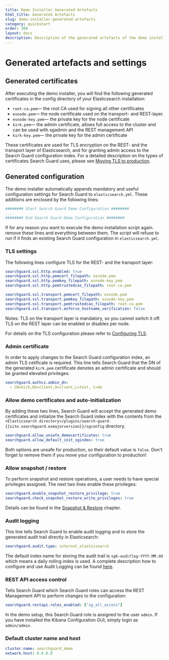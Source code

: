 ```yaml
---
title: Demo Installer Generated Artefacts
html_title: Generated Artefacts
slug: demo-installer-generated-artefacts
category: quickstart
order: 300
layout: docs
description: Description of the generated artefacts of the demo installer, what they mean, and how to use them. 
---
```


<!--- Copryight 2017 floragunn GmbH -->

# Generated artefacts and settings

## Generated certificates

After executing the demo installer, you will find the following generated certificates in the config directory of your Elasticsearch installation:

* ``root-ca.pem``— the root CA used for signing all other certificates
* ``esnode.pem``— the node certificate used on the transport- and REST-layer. 
* ``esnode-key.pem``— the private key for the node certificate
* ``kirk.pem``— the admin certificate, allows full access to the cluster and can be used with sgadmin and the REST management API
* ``kirk-key.pem``— the private key for the admin certificate

These certificates are used for TLS encryption on the REST- and the transport layer of Elasticsearch, and for granting admin access to the Search Guard configuration index. For a detailed description on the types of certificates Search Guard uses, please see [Moving TLS to production](tls_certificates_production.md).

## Generated configuration

The demo installer automatically appends mandatory and useful configuration settings for Search Guard to `elasticsearch.yml`. These additions are enclosed by the following lines:

```yaml
######## Start Search Guard Demo Configuration ########
...
######## End Search Guard Demo Configuration ########
```

If for any reason you want to execute the demo installation script again. remove these lines and everything between them. The script will refuse to run if it finds an existing Search Guard configuration in `elasticsearch.yml`.

### TLS settings

The following lines configure TLS for the REST- and the transport layer:

```yaml
searchguard.ssl.http.enabled: true
searchguard.ssl.http.pemcert_filepath: esnode.pem
searchguard.ssl.http.pemkey_filepath: esnode-key.pem
searchguard.ssl.http.pemtrustedcas_filepath: root-ca.pem

searchguard.ssl.transport.pemcert_filepath: esnode.pem
searchguard.ssl.transport.pemkey_filepath: esnode-key.pem
searchguard.ssl.transport.pemtrustedcas_filepath: root-ca.pem
searchguard.ssl.transport.enforce_hostname_verification: false
```

Notes: TLS on the transport layer is mandatory, so you cannot switch it off. TLS on the REST layer can be enabled or disables per node.

For details on the TLS configuration please refer to [Configuring TLS](tls_configuration.md).

### Admin certificate

In order to apply changes to the Search Guard configuration index, an admin TLS cetificate is required. This line tells Search Guard that the DN of the generated `kirk.pem` certificate denotes an admin certificate and should be granted elevated privileges:

```yaml
searchguard.authcz.admin_dn:
  - CN=kirk,OU=client,O=client,L=test, C=de
```

### Allow demo certificates and auto-initialization

By adding these two lines, Search Guard will accept the generated demo certificates and initialize the Search Guard index with the contents from the `<Elasticsearch directory>/plugins/search-guard-{{site.searchguard.esmajorversion}}/sgconfig` directory. 

```yaml
searchguard.allow_unsafe_democertificates: true
searchguard.allow_default_init_sgindex: true
```

Both options are unsafe for production, so their default value is `false`. Don't forget to remove them if you move your configuration to production!

### Allow snapshot / restore

To perform snapshot and restore operations, a user needs to have special privileges assigned. The next two lines enable these privileges:

```yaml
searchguard.enable_snapshot_restore_privilege: true
searchguard.check_snapshot_restore_write_privileges: true
```

Details can be found in the [Snapshot & Restore](snapshots.md) chapter.

### Audit logging

This line tells Search Guard to enable audit logging and to store the generated audit trail directly in Elasticsearch:

```yaml
searchguard.audit.type: internal_elasticsearch
```

The default index name for storing the audit trail is `sg6-auditlog-YYYY.MM.dd` which means a daily rolling index is used. A complete description how to configure and use Audit Logging can be found [here](auditlogging.md).


### REST API access control

Tells Search Guard which Search Guard roles can access the REST Management API to perform changes to the configuration:

```yaml
searchguard.restapi.roles_enabled: ["sg_all_access"]
```

In the demo setup, this Search Guard role is assigned to the user `admin`. If you have installed the Kibana Configuration GUI, simply login as `admin/admin`.

### Default cluster name and host

```yaml
cluster.name: searchguard_demo
network.host: 0.0.0.0
```